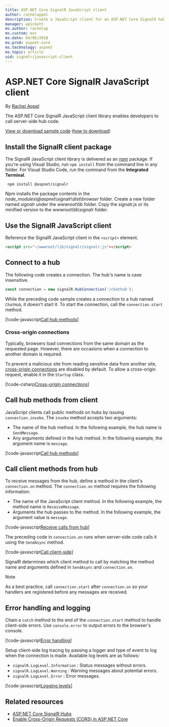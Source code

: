 ```yaml
---
title: ASP.NET Core SignalR JavaScript client
author: rachelappel
description: Create a JavaScript client for an ASP.NET Core SignalR hub.
manager: wpickett
ms.author: rachelap
ms.custom: mvc
ms.date: 04/06/2018
ms.prod: aspnet-core
ms.technology: aspnet
ms.topic: article
uid: signalr/javascript-client
---
```


# ASP.NET Core SignalR JavaScript client

By [Rachel Appel](http://twitter.com/rachelappel)

The ASP.NET Core SignalR JavaScript client library enables developers to call server-side hub code.

[View or download sample code](https://github.com/aspnet/Docs/tree/live/aspnetcore/signalr/javascript-client/sample) ([how to download](xref:tutorials/index#how-to-download-a-sample))

## Install the SignalR client package

The SignalR JavaScript client library is delivered as an [npm](https://www.npmjs.com/) package. If you're using Visual Studio, run `npm install` from the command line in any folder. For Visual Studio Code, run the command from the **Integrated Terminal**.

  ```console
   npm install @aspnet/signalr
  ```

Npm installs the package contents in the *node_modules\\@aspnet\signalr\dist\browser* folder. Create a new folder named *signalr* under the *wwwroot\\lib* folder. Copy the *signalr.js* or its minified version to the *wwwroot\lib\signalr* folder.

## Use the SignalR JavaScript client

Reference the SignalR JavaScript client in the `<script>` element.

```html
<script src="~/wwwroot/lib/signalr/signalr.js"></script>
```

## Connect to a hub

The following code creates a connection. The hub's name is case insensitive.

```javascript
const connection = new signalR.HubConnection('/chathub');
```

While the preceding code sample creates a connection to a hub named `ChatHub`, it doesn't start it. To start the connection, call the `connection.start` method.

[!code-javascript[Call hub methods](javascript-client/sample/chat.js?range=9)]

### Cross-origin connections

Typically, browsers load connections from the same domain as the requested page. However, there are occasions when a connection to another domain is required.

To prevent a malicious site from reading sensitive data from another site, [cross-origin connections](xref:security/cors) are disabled by default. To allow a cross-origin request, enable it in the `Startup` class.

[!code-csharp[Cross-origin connections](javascript-client/sample/startup.cs?highlight=22-29,39-40)]

## Call hub methods from client

JavaScript clients call public methods on hubs by issuing `connection.invoke`. The `invoke` method accepts two arguments:

* The name of the hub method. In the following example, the hub name is `SendMessage`.
* Any arguments defined in the hub method. In the following example, the argument name is `message`.

[!code-javascript[Call hub methods](javascript-client/sample/chat.js?range=12)]

## Call client methods from hub

To receive messages from the hub, define a method in the client's `connection.on` method. The `connection.on` method requires the following information:

* The name of the JavaScript client method. In the following example, the method name is `ReceiveMessage`.
* Arguments the hub passes to the method. In the following example, the argument value is `message`.

[!code-javascript[Receive calls from hub](javascript-client/sample/chat.js?range=4-7)]

The preceding code in `connection.on` runs when  server-side code calls it using the `SendAsync` method.

[!code-javascript[Call client-side](javascript-client/sample/chathub.cs?range=8-11)]

SignalR determines which client method to call by matching the method name and arguments defined in `SendAsync` and `connection.on`.

> [!NOTE]
> As a best practice, call `connection.start` after `connection.on` so your handlers are registered before any messages are received.

## Error handling and logging

Chain a `catch` method to the end of the `connection.start` method to handle client-side errors. Use `console.error` to output errors to the browser's console.

[!code-javascript[Error handling](javascript-client/sample/chat.js?range=9)]

Setup client-side log tracing by passing a logger and type of event to log when the connection is made. Available log levels are as follows:

* `signalR.LogLevel.Information` : Status messages without errors.
* `signalR.LogLevel.Warning` : Warning messages about potential errors.
* `signalR.LogLevel.Error` : Error messages.

[!code-javascript[Logging levels](javascript-client/sample/chat.js?range=1-2)]

## Related resources

* [ASP.NET Core SignalR Hubs](xref:signalr/hubs)
* [Enable Cross-Origin Requests (CORS) in ASP.NET Core](xref:security/cors)